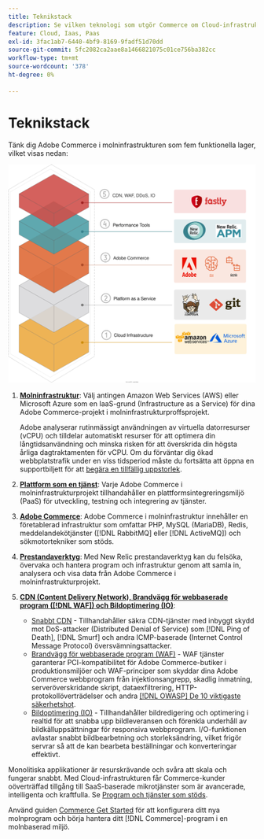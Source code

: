 ```yaml
---
title: Teknikstack
description: Se vilken teknologi som utgör Commerce om Cloud-infrastrukturen.
feature: Cloud, Iaas, Paas
exl-id: 3fac1ab7-6440-4bf9-8169-9fadf51d70dd
source-git-commit: 5fc2082ca2aae8a1466821075c01ce756ba382cc
workflow-type: tm+mt
source-wordcount: '378'
ht-degree: 0%

---
```


# Teknikstack

Tänk dig Adobe Commerce i molninfrastrukturen som fem funktionella lager, vilket visas nedan:

![Molnhög](../../assets/CloudStack.svg)

1. [**Molninfrastruktur**](pro-architecture.md): Välj antingen Amazon Web Services (AWS) eller Microsoft Azure som en IaaS-grund (Infrastructure as a Service) för dina Adobe Commerce-projekt i molninfrastrukturproffsprojekt.

   Adobe analyserar rutinmässigt användningen av virtuella datorresurser (vCPU) och tilldelar automatiskt resurser för att optimera din långtidsanvändning och minska risken för att överskrida din högsta årliga dagtraktamenten för vCPU. Om du förväntar dig ökad webbplatstrafik under en viss tidsperiod måste du fortsätta att öppna en supportbiljett för att [begära en tillfällig uppstorlek](https://experienceleague.adobe.com/docs/commerce-knowledge-base/kb/how-to/how-to-request-temporary-magento-upsize.html).

1. [**Plattform som en tjänst**](cloud-architecture.md): Varje Adobe Commerce i molninfrastrukturprojekt tillhandahåller en plattformsintegreringsmiljö (PaaS) för utveckling, testning och integrering av tjänster.
1. [**Adobe Commerce**](../project/overview.md): Adobe Commerce i molninfrastruktur innehåller en företablerad infrastruktur som omfattar PHP, MySQL (MariaDB), Redis, meddelandekötjänster ([!DNL RabbitMQ] eller [!DNL ActiveMQ]) och sökmotortekniker som stöds.
1. [**Prestandaverktyg**](../monitor/new-relic-service.md): Med New Relic prestandaverktyg kan du felsöka, övervaka och hantera program och infrastruktur genom att samla in, analysera och visa data från Adobe Commerce i molninfrastrukturprojekt.
1. [**CDN (Content Delivery Network), Brandvägg för webbaserade program ([!DNL WAF]) och Bildoptimering (IO)**](../cdn/fastly.md):

   * [Snabbt CDN](../cdn/fastly.md#ddos-protection) - Tillhandahåller säkra CDN-tjänster med inbyggt skydd mot DoS-attacker (Distributed Denial of Service) som [!DNL Ping of Death], [!DNL Smurf] och andra ICMP-baserade (Internet Control Message Protocol) översvämningsattacker.
   * [Brandvägg för webbaserade program (WAF)](../cdn/fastly-waf-service.md) - WAF tjänster garanterar PCI-kompatibilitet för Adobe Commerce-butiker i produktionsmiljöer och WAF-principer som skyddar dina Adobe Commerce webbprogram från injektionsangrepp, skadlig inmatning, serveröverskridande skript, dataexfiltrering, HTTP-protokollöverträdelser och andra [[!DNL OWASP] De 10 viktigaste säkerhetshot](https://owasp.org/www-project-top-ten/).
   * [Bildoptimering (IO)](../cdn/fastly-image-optimization.md) - Tillhandahåller bildredigering och optimering i realtid för att snabba upp bildleveransen och förenkla underhåll av bildkälluppsättningar för responsiva webbprogram. I/O-funktionen avlastar snabbt bildbearbetning och storleksändring, vilket frigör servrar så att de kan bearbeta beställningar och konverteringar effektivt.

Monolitiska applikationer är resurskrävande och svåra att skala och fungerar snabbt. Med Cloud-infrastrukturen får Commerce-kunder oöverträffad tillgång till SaaS-baserade mikrotjänster som är avancerade, intelligenta och kraftfulla. Se [Program och tjänster som stöds](cloud-architecture.md#supported-software-and-services).

Använd guiden [Commerce Get Started](../../get-started/overview.md) för att konfigurera ditt nya molnprogram och börja hantera ditt [!DNL Commerce]-program i en molnbaserad miljö.
